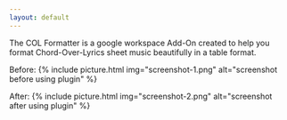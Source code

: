 ```yaml
---
layout: default
---
```


The COL Formatter is a google workspace Add-On created to help you format
Chord-Over-Lyrics sheet music beautifully in a table format.

Before:
{% include picture.html img="screenshot-1.png" alt="screenshot before using plugin" %}

After:
{% include picture.html img="screenshot-2.png" alt="screenshot after using plugin" %}
